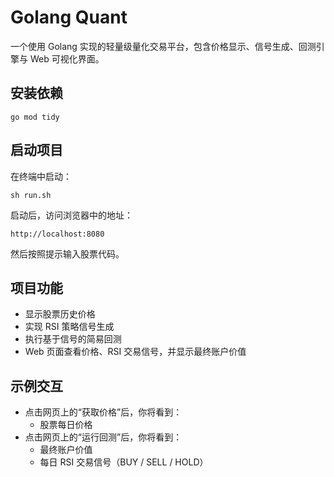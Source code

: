 # Golang Quant
一个使用 Golang 实现的轻量级量化交易平台，包含价格显示、信号生成、回测引擎与 Web 可视化界面。

## 安装依赖
```
go mod tidy
```

## 启动项目
在终端中启动：
```
sh run.sh
```
启动后，访问浏览器中的地址：
```
http://localhost:8080
```
然后按照提示输入股票代码。

## 项目功能
- 显示股票历史价格
- 实现 RSI 策略信号生成
- 执行基于信号的简易回测
- Web 页面查看价格、RSI 交易信号，并显示最终账户价值

## 示例交互
- 点击网页上的“获取价格”后，你将看到：
  - 股票每日价格
- 点击网页上的“运行回测”后，你将看到：
  - 最终账户价值
  - 每日 RSI 交易信号（BUY / SELL / HOLD）
